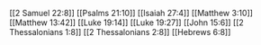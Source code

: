 [[2 Samuel 22:8]]
[[Psalms 21:10]]
[[Isaiah 27:4]]
[[Matthew 3:10]]
[[Matthew 13:42]]
[[Luke 19:14]]
[[Luke 19:27]]
[[John 15:6]]
[[2 Thessalonians 1:8]]
[[2 Thessalonians 2:8]]
[[Hebrews 6:8]]
